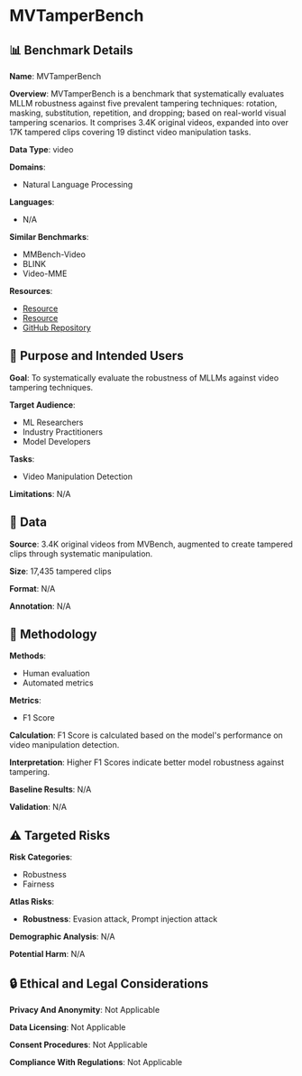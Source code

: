 # MVTamperBench

## 📊 Benchmark Details

**Name**: MVTamperBench

**Overview**: MVTamperBench is a benchmark that systematically evaluates MLLM robustness against five prevalent tampering techniques: rotation, masking, substitution, repetition, and dropping; based on real-world visual tampering scenarios. It comprises 3.4K original videos, expanded into over 17K tampered clips covering 19 distinct video manipulation tasks.

**Data Type**: video

**Domains**:
- Natural Language Processing

**Languages**:
- N/A

**Similar Benchmarks**:
- MMBench-Video
- BLINK
- Video-MME

**Resources**:
- [Resource](https://amitbcp.github.io/MVTamperBench/)
- [Resource](https://hf.co/datasets/Srikant86/MVTamperBench)
- [GitHub Repository](https://github.com/open-compass/VLMEvalKit)

## 🎯 Purpose and Intended Users

**Goal**: To systematically evaluate the robustness of MLLMs against video tampering techniques.

**Target Audience**:
- ML Researchers
- Industry Practitioners
- Model Developers

**Tasks**:
- Video Manipulation Detection

**Limitations**: N/A

## 💾 Data

**Source**: 3.4K original videos from MVBench, augmented to create tampered clips through systematic manipulation.

**Size**: 17,435 tampered clips

**Format**: N/A

**Annotation**: N/A

## 🔬 Methodology

**Methods**:
- Human evaluation
- Automated metrics

**Metrics**:
- F1 Score

**Calculation**: F1 Score is calculated based on the model's performance on video manipulation detection.

**Interpretation**: Higher F1 Scores indicate better model robustness against tampering.

**Baseline Results**: N/A

**Validation**: N/A

## ⚠️ Targeted Risks

**Risk Categories**:
- Robustness
- Fairness

**Atlas Risks**:
- **Robustness**: Evasion attack, Prompt injection attack

**Demographic Analysis**: N/A

**Potential Harm**: N/A

## 🔒 Ethical and Legal Considerations

**Privacy And Anonymity**: Not Applicable

**Data Licensing**: Not Applicable

**Consent Procedures**: Not Applicable

**Compliance With Regulations**: Not Applicable
